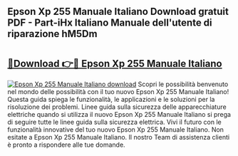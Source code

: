 ## Epson Xp 255 Manuale Italiano Download gratuit PDF - Part-iHx Italiano Manuale dell'utente di riparazione hM5Dm

# <h2><a href="http://dfbemd.blite.top/?on=Epson+Xp+255+Manuale+Italiano">🔗Download 👉🔴 Epson Xp 255 Manuale Italiano</a></h2>

[![Epson Xp 255 Manuale Italiano download](https://i.imgur.com/lujVjoI.png)](http://dfbemd.blite.top/?on=Epson+Xp+255+Manuale+Italiano)
Scopri le possibilità benvenuto nel mondo delle possibilità con il tuo nuovo Epson Xp 255 Manuale Italiano! Questa guida spiega le funzionalità, le applicazioni e le soluzioni per la risoluzione dei problemi. Linee guida sulla sicurezza delle apparecchiature elettriche quando si utilizza il nuovo Epson Xp 255 Manuale Italiano si prega di seguire tutte le linee guida sulla sicurezza elettrica. Vivi il futuro con le funzionalità innovative del tuo nuovo Epson Xp 255 Manuale Italiano. Non esitate a Epson Xp 255 Manuale Italiano. Il nostro Team di assistenza clienti è pronto a rispondere alle tue domande.
